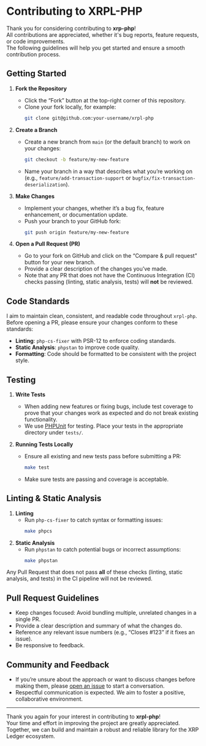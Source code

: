 # Contributing to XRPL-PHP

Thank you for considering contributing to **xrp-php**! <br />
All contributions are appreciated, whether it's bug reports, feature requests, or code improvements. <br />
The following guidelines will help you get started and ensure a smooth contribution process.

## Getting Started

1. **Fork the Repository**
    - Click the “Fork” button at the top-right corner of this repository.
    - Clone your fork locally, for example:
      ```bash
      git clone git@github.com:your-username/xrpl-php
      ```
2. **Create a Branch**
    - Create a new branch from `main` (or the default branch) to work on your changes:
      ```bash
      git checkout -b feature/my-new-feature
      ```
    - Name your branch in a way that describes what you’re working on (e.g., `feature/add-transaction-support` or `bugfix/fix-transaction-deserialization`).

3. **Make Changes**
    - Implement your changes, whether it’s a bug fix, feature enhancement, or documentation update.
    - Push your branch to your GitHub fork:
      ```bash
      git push origin feature/my-new-feature
      ```

4. **Open a Pull Request (PR)**
    - Go to your fork on GitHub and click on the “Compare & pull request” button for your new branch.
    - Provide a clear description of the changes you’ve made.
    - Note that any PR that does not have the Continuous Integration (CI) checks passing (linting, static analysis, tests) will **not** be reviewed.

## Code Standards

I aim to maintain clean, consistent, and readable code throughout `xrpl-php`. Before opening a PR, please ensure your changes conform to these standards:

- **Linting**: `php-cs-fixer` with PSR-12 to enforce coding standards.
- **Static Analysis**: `phpstan` to improve code quality.
- **Formatting**: Code should be formatted to be consistent with the project style.

## Testing

1. **Write Tests**
    - When adding new features or fixing bugs, include test coverage to prove that your changes work as expected and do not break existing functionality.
    - We use [PHPUnit](https://phpunit.de/) for testing. Place your tests in the appropriate directory under `tests/`.

2. **Running Tests Locally**
    - Ensure all existing and new tests pass before submitting a PR:
      ```bash
      make test
      ```
    - Make sure tests are passing and coverage is acceptable.

## Linting & Static Analysis

1. **Linting**
    - Run `php-cs-fixer` to catch syntax or formatting issues:
      ```bash
      make phpcs
      ```
2. **Static Analysis**
    - Run `phpstan` to catch potential bugs or incorrect assumptions:
      ```bash
      make phpstan
      ```

Any Pull Request that does not pass **all** of these checks (linting, static analysis, and tests) in the CI pipeline will not be reviewed.

## Pull Request Guidelines

- Keep changes focused: Avoid bundling multiple, unrelated changes in a single PR.
- Provide a clear description and summary of what the changes do.
- Reference any relevant issue numbers (e.g., “Closes #123” if it fixes an issue).
- Be responsive to feedback.

## Community and Feedback

- If you’re unsure about the approach or want to discuss changes before making them, please [open an issue](./issues) to start a conversation.
- Respectful communication is expected. We aim to foster a positive, collaborative environment.

---

Thank you again for your interest in contributing to **xrpl-php**! <br />
Your time and effort in improving the project are greatly appreciated. <br />
Together, we can build and maintain a robust and reliable library for the XRP Ledger ecosystem.
